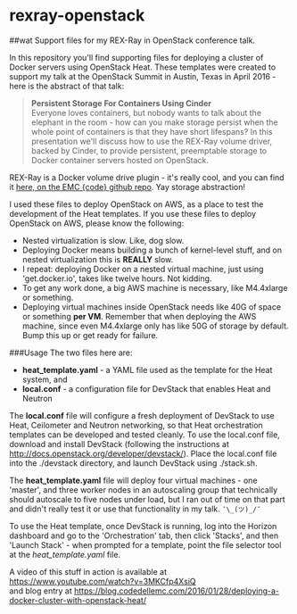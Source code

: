 # rexray-openstack
##wat
Support files for my REX-Ray in OpenStack conference talk.

In this repository you'll find supporting files for deploying a cluster of Docker servers using OpenStack Heat. These templates were created to support my talk at the OpenStack Summit in Austin, Texas in April 2016 - here is the abstract of that talk:

> **Persistent Storage For Containers Using Cinder**   
> Everyone loves containers, but nobody wants to talk about the elephant in the room - how can you make storage persist when the whole point of containers is that they have short lifespans? In this presentation we'll discuss how to use the REX-Ray volume driver, backed by Cinder, to provide persistent, preemptable storage to Docker container servers hosted on OpenStack.

REX-Ray is a Docker volume drive plugin - it's really cool, and you can find it [here, on the EMC {code} github repo](https://github.com/emccode/rexray). Yay storage abstraction!

I used these files to deploy OpenStack on AWS, as a place to test the development of the Heat templates. If you use these files to deploy OpenStack on AWS, please know the following:
 - Nested virtualization is slow. Like, dog slow.
 - Deploying Docker means building a bunch of kernel-level stuff, and on nested virtualization this is **REALLY** slow.
 - I repeat: deploying Docker on a nested virtual machine, just using 'get.docker.io', takes like twelve hours. Not kidding.
 - To get any work done, a big AWS machine is necessary, like M4.4xlarge or something.
 - Deploying virtual machines inside OpenStack needs like 40G of space or something **per VM**. Remember that when deploying the AWS machine, since even M4.4xlarge only has like 50G of storage by default. Bump this up or get ready for failure.
 
###Usage
The two files here are:
- **heat_template.yaml** - a YAML file used as the template for the Heat system, and
- **local.conf** - a configuration file for DevStack that enables Heat and Neutron

The **local.conf** file will configure a fresh deployment of DevStack to use Heat, Ceilometer and Neutron networking, so that Heat orchestration templates can be developed and tested cleanly.
To use the local.conf file, download and install DevStack (following the instructions at http://docs.openstack.org/developer/devstack/). Place the local.conf file into the ./devstack directory, and launch DevStack using ./stack.sh.

The **heat_template.yaml** file will deploy four virtual machines - one 'master', and three worker nodes in an autoscaling group that technically should autoscale to five nodes under load, but I ran out of time on that part and didn't really test it or use that functionality in my talk. `¯\_(ツ)_/¯`

To use the Heat template, once DevStack is running, log into the Horizon dashboard and go to the 'Orchestration' tab, then click 'Stacks', and then 'Launch Stack' - when prompted for a template, point the file selector tool at the *heat_template.yaml* file.

A video of this stuff in action is available at https://www.youtube.com/watch?v=3MKCfp4XsiQ  
and blog entry at https://blog.codedellemc.com/2016/01/28/deploying-a-docker-cluster-with-openstack-heat/
